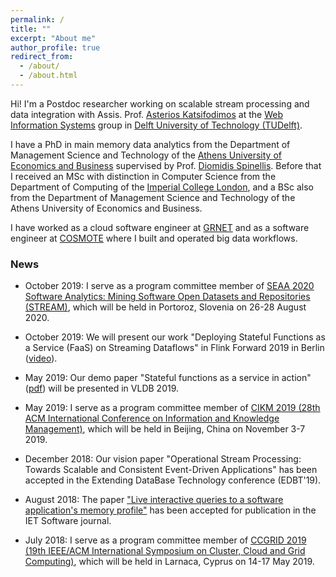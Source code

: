 ```yaml
---
permalink: /
title: ""
excerpt: "About me"
author_profile: true
redirect_from: 
  - /about/
  - /about.html
---
```


Hi! I'm a Postdoc researcher working on scalable stream processing and data integration with Assis. Prof. [Asterios Katsifodimos](http://asterios.katsifodimos.com) at the [Web Information Systems](http://wis.ewi.tudelft.nl) group in [Delft University of Technology (TUDelft)](http://tudelft.nl).

I have a PhD in main memory data analytics from the Department of Management Science and Technology of the [Athens University of Economics and Business](http://aueb.gr) supervised by Prof. [Diomidis Spinellis](https://www.spinellis.gr). Before that I received an MSc with distinction in Computer Science from the Department of Computing of the [Imperial College London](http://imperial.ac.uk), and a BSc also from the Department of Management Science and Technology of the Athens University of Economics and Business.

I have worked as a cloud software engineer at [GRNET](https://grnet.gr) and as a software engineer at [COSMOTE](https://www.cosmote.gr) where I built and operated big data workflows.

### News

- October 2019: I serve as a program committee member of [SEAA 2020 Software Analytics: Mining Software Open Datasets and Repositories (STREAM)](https://dsd-seaa2020.um.si/seaa/STREAM.html?sec=sessions_stream), which will be held in Portoroz, Slovenia on 26-28 August 2020.

- October 2019: We will present our work "Deploying Stateful Functions as a Service (FaaS) on Streaming Dataflows" in Flink Forward 2019 in Berlin ([video](https://www.youtube.com/watch?v=wKfzDPkbAao)).

- May 2019: Our demo paper "Stateful functions as a service in action" ([pdf](http://asterios.katsifodimos.com/assets/publications/stateful-functions.pdf)) will be presented in VLDB 2019.

- May 2019: I serve as a program committee member of [CIKM 2019 (28th ACM International Conference on Information and Knowledge Management)](http://www.cikm2019.net), which will be held in Beijing, China on November 3-7 2019.

- December 2018: Our vision paper "Operational Stream Processing: Towards Scalable and Consistent Event-Driven Applications" has been accepted in the Extending DataBase Technology conference (EDBT'19).

- August 2018: The paper ["Live interactive queries to a software application's memory profile"](http://ietdl.org/t/uIR5q) has been accepted for publication in the IET Software journal.

- July 2018: I serve as a program committee member of [CCGRID 2019 (19th IEEE/ACM International Symposium on Cluster, Cloud and Grid Computing)](https://www.ccgrid2019.org), which will be held in Larnaca, Cyprus on 14-17 May 2019.
